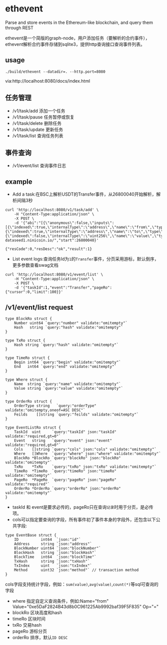 # ethevent
Parse and store events in the Ethereum-like blockchain, and query them through REST

ethevent是一个简版的graph-node，用户添加任务（要解析的合约事件），ethevent解析合约事件存储到sqlite3，提供http查询接口查询事件列表。

## usage
`./build/ethevent --datadir=. --http.port=8080`

via:http://localhost:8080/docs/index.html

## 任务管理
- /v1/task/add 添加一个任务
- /v1/task/pause 任务暂停或恢复
- /v1/task/delete 删除任务
- /v1/task/update 更新任务
- /v1/task/list 查询任务列表

## 事件查询
- /v1/event/list 查询事件日志

## example
- Add a task:在BSC上解析USDT的Transfer事件，从26800040开始解析，解析间隔3秒
```shell
curl 'http://localhost:8080/v1/task/add' \
	-H "Content-Type:application/json" \
	-X POST \
	-d '{"abi":"[{\"anonymous\":false,\"inputs\":[{\"indexed\":true,\"internalType\":\"address\",\"name\":\"from\",\"type\":\"address\"},{\"indexed\":true,\"internalType\":\"address\",\"name\":\"to\",\"type\":\"address\"},{\"indexed\":false,\"internalType\":\"uint256\",\"name\":\"value\",\"type\":\"uint256\"}],\"name\":\"Transfer\",\"type\":\"event\"}]","chainId":56,"contract":"0x55d398326f99059fF775485246999027B3197955","interval":3,"rpc":"https://bsc-dataseed1.ninicoin.io/","start":26800040}'

{"resCode":0,"resDesc":"ok","result":1}
```

- List event logs:查询任务Id为`1`的`Transfer`事件，分页采用游标，默认倒序，更多参数查看swag文档
```shell
curl 'http://localhost:8080/v1/event/list' \
	-H "Content-Type:application/json" \
	-X POST \
	-d '{"taskId":1,"event":"Transfer","pageRo":{"cursor":0,"limit":100}}'
```

## /v1/event/list request
```
type BlockRo struct {
	Number uint64 `query:"number" validate:"omitempty"`
	Hash   string `query:"hash" validate:"omitempty"`
}

type TxRo struct {
	Hash string `query:"hash" validate:"omitempty"`
}

type TimeRo struct {
	Begin int64 `query:"begin" validate:"omitempty"`
	End   int64 `query:"end" validate:"omitempty"`
}

type Where struct {
	Name  string `query:"name" validate:"omitempty"`
	Value string `query:"value" validate:"omitempty"`
}

type OrderRo struct {
	OrderType string   `query:"orderType" validate:"omitempty,oneof=ASC DESC"`
	Feilds    []string `query:"feilds" validate:"omitempty"`
}

type EventListRo struct {
	TaskId  uint     `query:"taskId" json:"taskId" validate:"required,gt=0"`
	Event   string   `query:"event" json:"event" validate:"required,gt=0"`
	Cols    []string `query:"cols" json:"cols" validate:"omitempty"`
	Where   []Where  `query:"where" json:"where" validate:"omitempty"`
	BlockRo *BlockRo `query:"blockRo" json:"blockRo" validate:"omitempty"`
	TxRo    *TxRo    `query:"txRo" json:"txRo" validate:"omitempty"`
	TimeRo  *TimeRo  `query:"timeRo" json:"timeRo" validate:"omitempty"`
	PageRo  *PageRo  `query:"pageRo" json:"pageRo" validate:"required"`
	OrderRo *OrderRo `query:"orderRo" json:"orderRo" validate:"omitempty"`
}
```
- taskId 和 event是要求必传的，pageRo只在查询`记录`时用于分页，是必传项。
- cols可以指定要查询的字段，所有事件初了事件本身的字段外，还包含以下公共字段:
```
type EventBase struct {
	ID          int64  `json:"id"`
	Address     string `json:"address"`
	BlockNumber uint64 `json:"blockNumber"`
	BlockHash   string `json:"blockHash"`
	BlockTime   int64  `json:"blockTime"`
	TxHash      string `json:"txHash"`
	TxIndex     uint   `json:"txIndex"`
	Method      uint32 `json:"method"` // transaction method
}
```
cols字段支持统计字段，例如：`sum(value)`,`avg(value)`,`count(*)`等sql可查询的字段
- where 指定自定义查询条件，例如:Name="from" Value="0xe5DaF2824B43d8b0C961225Ab9992baf39F5F835" Op="="
- blockRo 区块高度和hash
- timeRo 区块时间
- txRo 交易hash
- pageRo 游标分页
- orderRo 排序，默认`ID DESC`